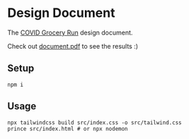 # Design Document
The [COVID Grocery Run](https://github.com/jsmith/covid-grocery-run) design document.

Check out [document.pdf](https://github.com/jsmith/covid-grocery-run-document/blob/main/document.pdf) to see the results :)

## Setup
```
npm i
```

## Usage
```
npx tailwindcss build src/index.css -o src/tailwind.css
prince src/index.html # or npx nodemon
```

